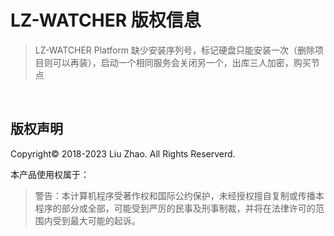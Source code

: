 # LZ-WATCHER 版权信息

> LZ-WATCHER Platform 缺少安装序列号，标记硬盘只能安装一次（删除项目则可以再装），启动一个相同服务会关闭另一个，出库三人加密，购买节点

<br>

## 版权声明

Copyright© 2018-2023 Liu Zhao. All Rights Reserverd.

本产品使用权属于：

> 警告：本计算机程序受著作权和国际公约保护，未经授权擅自复制或传播本程序的部分或全部，可能受到严厉的民事及刑事制裁，并将在法律许可的范围内受到最大可能的起诉。